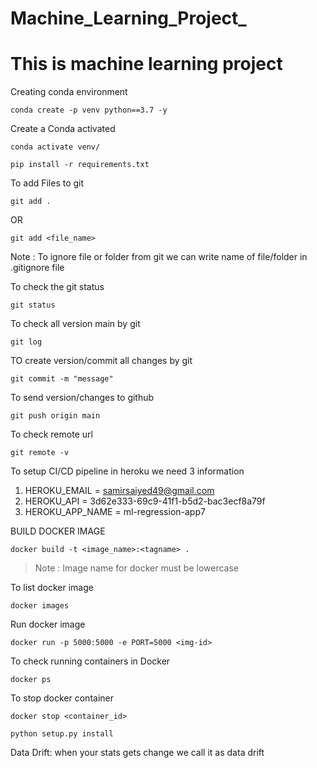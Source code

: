# Machine_Learning_Project_
# This is machine learning project  

Creating conda environment
```
conda create -p venv python==3.7 -y
```
    
Create a Conda activated
```
conda activate venv/
```

```
pip install -r requirements.txt
```

To add Files to git
```
git add .
```
OR
```
git add <file_name>
```

Note : To ignore file or folder from git we can write name of file/folder in .gitignore file

To check the git status 
```
git status
```

To check all version main by git 
```
git log
```

TO create version/commit all changes by git 
```
git commit -m "message"
```

To send version/changes to github
```
git push origin main
```

To check remote url
```
git remote -v
```

To setup CI/CD pipeline in heroku we need 3 information

1. HEROKU_EMAIL = samirsaiyed49@gmail.com
2. HEROKU_API = 3d62e333-69c9-41f1-b5d2-bac3ecf8a79f
3. HEROKU_APP_NAME = ml-regression-app7  

BUILD DOCKER IMAGE
```
docker build -t <image_name>:<tagname> .
```

> Note : Image name for docker must be lowercase

To list docker image 
```
docker images
```

Run docker image 
```
docker run -p 5000:5000 -e PORT=5000 <img-id>
```

To check running containers in Docker
```
docker ps
```

To stop docker container
```
docker stop <container_id>
```

```
python setup.py install
```

Data Drift:
when your stats gets change we call it as data drift



